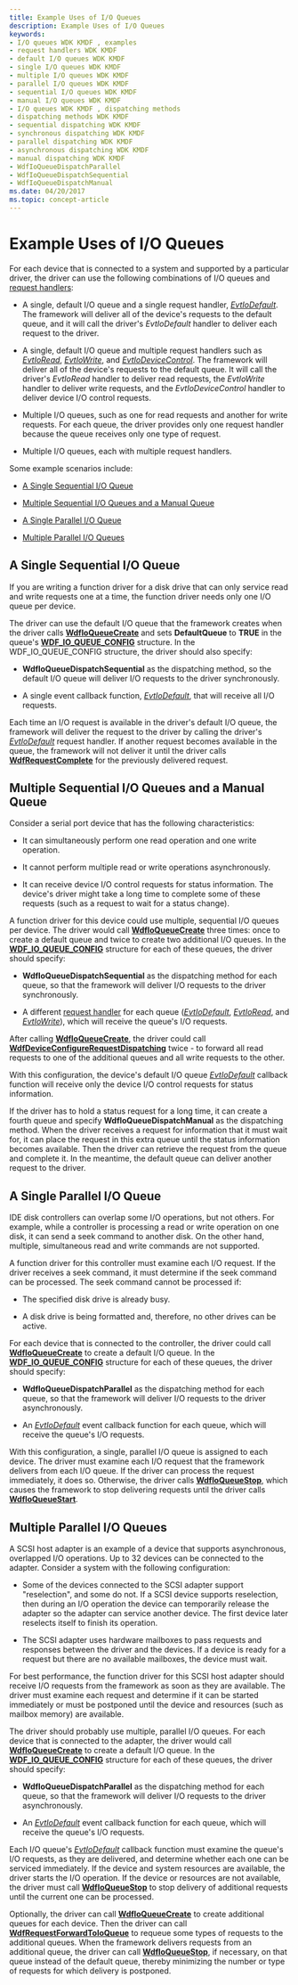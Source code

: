 ```yaml
---
title: Example Uses of I/O Queues
description: Example Uses of I/O Queues
keywords:
- I/O queues WDK KMDF , examples
- request handlers WDK KMDF
- default I/O queues WDK KMDF
- single I/O queues WDK KMDF
- multiple I/O queues WDK KMDF
- parallel I/O queues WDK KMDF
- sequential I/O queues WDK KMDF
- manual I/O queues WDK KMDF
- I/O queues WDK KMDF , dispatching methods
- dispatching methods WDK KMDF
- sequential dispatching WDK KMDF
- synchronous dispatching WDK KMDF
- parallel dispatching WDK KMDF
- asynchronous dispatching WDK KMDF
- manual dispatching WDK KMDF
- WdfIoQueueDispatchParallel
- WdfIoQueueDispatchSequential
- WdfIoQueueDispatchManual
ms.date: 04/20/2017
ms.topic: concept-article
---
```


# Example Uses of I/O Queues





For each device that is connected to a system and supported by a particular driver, the driver can use the following combinations of I/O queues and [request handlers](request-handlers.md):

-   A single, default I/O queue and a single request handler, [*EvtIoDefault*](/windows-hardware/drivers/ddi/wdfio/nc-wdfio-evt_wdf_io_queue_io_default). The framework will deliver all of the device's requests to the default queue, and it will call the driver's *EvtIoDefault* handler to deliver each request to the driver.

-   A single, default I/O queue and multiple request handlers such as [*EvtIoRead*](/windows-hardware/drivers/ddi/wdfio/nc-wdfio-evt_wdf_io_queue_io_read), [*EvtIoWrite*](/windows-hardware/drivers/ddi/wdfio/nc-wdfio-evt_wdf_io_queue_io_write), and [*EvtIoDeviceControl*](/windows-hardware/drivers/ddi/wdfio/nc-wdfio-evt_wdf_io_queue_io_device_control). The framework will deliver all of the device's requests to the default queue. It will call the driver's *EvtIoRead* handler to deliver read requests, the *EvtIoWrite* handler to deliver write requests, and the *EvtIoDeviceControl* handler to deliver device I/O control requests.

-   Multiple I/O queues, such as one for read requests and another for write requests. For each queue, the driver provides only one request handler because the queue receives only one type of request.

-   Multiple I/O queues, each with multiple request handlers.

Some example scenarios include:

-   [A Single Sequential I/O Queue](#a-single-sequential-io-queue)

-   [Multiple Sequential I/O Queues and a Manual Queue](#multiple-sequential-io-queues-and-a-manual-queue)

-   [A Single Parallel I/O Queue](#a-single-parallel-io-queue)

-   [Multiple Parallel I/O Queues](#multiple-parallel-io-queues)

## A Single Sequential I/O Queue

If you are writing a function driver for a disk drive that can only service read and write requests one at a time, the function driver needs only one I/O queue per device.

The driver can use the default I/O queue that the framework creates when the driver calls [**WdfIoQueueCreate**](/windows-hardware/drivers/ddi/wdfio/nf-wdfio-wdfioqueuecreate) and sets **DefaultQueue** to **TRUE** in the queue's [**WDF\_IO\_QUEUE\_CONFIG**](/windows-hardware/drivers/ddi/wdfio/ns-wdfio-_wdf_io_queue_config) structure. In the WDF\_IO\_QUEUE\_CONFIG structure, the driver should also specify:

-   **WdfIoQueueDispatchSequential** as the dispatching method, so the default I/O queue will deliver I/O requests to the driver synchronously.

-   A single event callback function, [*EvtIoDefault*](/windows-hardware/drivers/ddi/wdfio/nc-wdfio-evt_wdf_io_queue_io_default), that will receive all I/O requests.

Each time an I/O request is available in the driver's default I/O queue, the framework will deliver the request to the driver by calling the driver's [*EvtIoDefault*](/windows-hardware/drivers/ddi/wdfio/nc-wdfio-evt_wdf_io_queue_io_default) request handler. If another request becomes available in the queue, the framework will not deliver it until the driver calls [**WdfRequestComplete**](/windows-hardware/drivers/ddi/wdfrequest/nf-wdfrequest-wdfrequestcomplete) for the previously delivered request.

## Multiple Sequential I/O Queues and a Manual Queue

Consider a serial port device that has the following characteristics:

-   It can simultaneously perform one read operation and one write operation.

-   It cannot perform multiple read or write operations asynchronously.

-   It can receive device I/O control requests for status information. The device's driver might take a long time to complete some of these requests (such as a request to wait for a status change).

A function driver for this device could use multiple, sequential I/O queues per device. The driver would call [**WdfIoQueueCreate**](/windows-hardware/drivers/ddi/wdfio/nf-wdfio-wdfioqueuecreate) three times: once to create a default queue and twice to create two additional I/O queues. In the [**WDF\_IO\_QUEUE\_CONFIG**](/windows-hardware/drivers/ddi/wdfio/ns-wdfio-_wdf_io_queue_config) structure for each of these queues, the driver should specify:

-   **WdfIoQueueDispatchSequential** as the dispatching method for each queue, so that the framework will deliver I/O requests to the driver synchronously.

-   A different [request handler](request-handlers.md) for each queue ([*EvtIoDefault*](/windows-hardware/drivers/ddi/wdfio/nc-wdfio-evt_wdf_io_queue_io_default), [*EvtIoRead*](/windows-hardware/drivers/ddi/wdfio/nc-wdfio-evt_wdf_io_queue_io_read), and [*EvtIoWrite*](/windows-hardware/drivers/ddi/wdfio/nc-wdfio-evt_wdf_io_queue_io_write)), which will receive the queue's I/O requests.

After calling [**WdfIoQueueCreate**](/windows-hardware/drivers/ddi/wdfio/nf-wdfio-wdfioqueuecreate), the driver could call [**WdfDeviceConfigureRequestDispatching**](/windows-hardware/drivers/ddi/wdfdevice/nf-wdfdevice-wdfdeviceconfigurerequestdispatching) twice - to forward all read requests to one of the additional queues and all write requests to the other.

With this configuration, the device's default I/O queue [*EvtIoDefault*](/windows-hardware/drivers/ddi/wdfio/nc-wdfio-evt_wdf_io_queue_io_default) callback function will receive only the device I/O control requests for status information.

If the driver has to hold a status request for a long time, it can create a fourth queue and specify **WdfIoQueueDispatchManual** as the dispatching method. When the driver receives a request for information that it must wait for, it can place the request in this extra queue until the status information becomes available. Then the driver can retrieve the request from the queue and complete it. In the meantime, the default queue can deliver another request to the driver.

## A Single Parallel I/O Queue

IDE disk controllers can overlap some I/O operations, but not others. For example, while a controller is processing a read or write operation on one disk, it can send a seek command to another disk. On the other hand, multiple, simultaneous read and write commands are not supported.

A function driver for this controller must examine each I/O request. If the driver receives a seek command, it must determine if the seek command can be processed. The seek command cannot be processed if:

-   The specified disk drive is already busy.

-   A disk drive is being formatted and, therefore, no other drives can be active.

For each device that is connected to the controller, the driver could call [**WdfIoQueueCreate**](/windows-hardware/drivers/ddi/wdfio/nf-wdfio-wdfioqueuecreate) to create a default I/O queue. In the [**WDF\_IO\_QUEUE\_CONFIG**](/windows-hardware/drivers/ddi/wdfio/ns-wdfio-_wdf_io_queue_config) structure for each of these queues, the driver should specify:

-   **WdfIoQueueDispatchParallel** as the dispatching method for each queue, so that the framework will deliver I/O requests to the driver asynchronously.

-   An [*EvtIoDefault*](/windows-hardware/drivers/ddi/wdfio/nc-wdfio-evt_wdf_io_queue_io_default) event callback function for each queue, which will receive the queue's I/O requests.

With this configuration, a single, parallel I/O queue is assigned to each device. The driver must examine each I/O request that the framework delivers from each I/O queue. If the driver can process the request immediately, it does so. Otherwise, the driver calls [**WdfIoQueueStop**](/windows-hardware/drivers/ddi/wdfio/nf-wdfio-wdfioqueuestop), which causes the framework to stop delivering requests until the driver calls [**WdfIoQueueStart**](/windows-hardware/drivers/ddi/wdfio/nf-wdfio-wdfioqueuestart).

## Multiple Parallel I/O Queues

A SCSI host adapter is an example of a device that supports asynchronous, overlapped I/O operations. Up to 32 devices can be connected to the adapter. Consider a system with the following configuration:

-   Some of the devices connected to the SCSI adapter support "reselection", and some do not. If a SCSI device supports reselection, then during an I/O operation the device can temporarily release the adapter so the adapter can service another device. The first device later reselects itself to finish its operation.

-   The SCSI adapter uses hardware mailboxes to pass requests and responses between the driver and the devices. If a device is ready for a request but there are no available mailboxes, the device must wait.

For best performance, the function driver for this SCSI host adapter should receive I/O requests from the framework as soon as they are available. The driver must examine each request and determine if it can be started immediately or must be postponed until the device and resources (such as mailbox memory) are available.

The driver should probably use multiple, parallel I/O queues. For each device that is connected to the adapter, the driver would call [**WdfIoQueueCreate**](/windows-hardware/drivers/ddi/wdfio/nf-wdfio-wdfioqueuecreate) to create a default I/O queue. In the [**WDF\_IO\_QUEUE\_CONFIG**](/windows-hardware/drivers/ddi/wdfio/ns-wdfio-_wdf_io_queue_config) structure for each of these queues, the driver should specify:

-   **WdfIoQueueDispatchParallel** as the dispatching method for each queue, so that the framework will deliver I/O requests to the driver asynchronously.

-   An [*EvtIoDefault*](/windows-hardware/drivers/ddi/wdfio/nc-wdfio-evt_wdf_io_queue_io_default) event callback function for each queue, which will receive the queue's I/O requests.

Each I/O queue's [*EvtIoDefault*](/windows-hardware/drivers/ddi/wdfio/nc-wdfio-evt_wdf_io_queue_io_default) callback function must examine the queue's I/O requests, as they are delivered, and determine whether each one can be serviced immediately. If the device and system resources are available, the driver starts the I/O operation. If the device or resources are not available, the driver must call [**WdfIoQueueStop**](/windows-hardware/drivers/ddi/wdfio/nf-wdfio-wdfioqueuestop) to stop delivery of additional requests until the current one can be processed.

Optionally, the driver can call [**WdfIoQueueCreate**](/windows-hardware/drivers/ddi/wdfio/nf-wdfio-wdfioqueuecreate) to create additional queues for each device. Then the driver can call [**WdfRequestForwardToIoQueue**](/windows-hardware/drivers/ddi/wdfrequest/nf-wdfrequest-wdfrequestforwardtoioqueue) to requeue some types of requests to the additional queues. When the framework delivers requests from an additional queue, the driver can call [**WdfIoQueueStop**](/windows-hardware/drivers/ddi/wdfio/nf-wdfio-wdfioqueuestop), if necessary, on that queue instead of the default queue, thereby minimizing the number or type of requests for which delivery is postponed.

 

